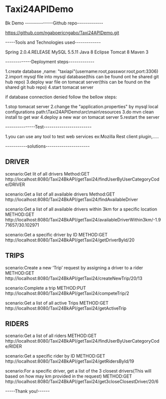 # Taxi24APIDemo
Bk Demo
--------------Github repo-------------

https://github.com/ngaboericngabo/Taxi24APIDemo.git

-----Tools and Technologies used-------------

Spring 2.0.4.RELEASE
MySQL 5.5.11
Java 8
Eclipse
Tomcat 8
Maven 3

-------------Deployment steps-------------

1.create database ,name: "taxiapi"(username:root,passwor:root,port:3306)
2.import mysql file into mysql database(this can be found ont he shared git hub repo)
3.deploy war file on tomacat server(this can be found on the shared git hub repo)
4.start tomacat server

if database connection denied follow the bellow steps:

1.stop tomacat server
2.change the "application.properties" by mysql  local configurations 
path:\Taxi24APIDemo\src\main\resources
3.do mvn clean install to get war 
4.deploy a new war on tomacat server
5.restart the server

---------------Test------------------------

1.you can use any tool to test web services
ex:Mozilla Rest client plugin,.....

-----------solutions----------------------

DRIVER
-------
scenario:Get lit of all drivers
Method:GET
http://localhost:8080/Taxi24BkAPI/getTaxi24/findUserByUserCategoryCode/DRIVER

scenario:Get a list of all available drivers
Method:GET
http://localhost:8080/Taxi24BkAPI/getTaxi24/findAvailableDriver

scenario:Get a list of all available drivers within 3km for a specific location
METHOD:GET
http://localhost:8080/Taxi24BkAPI/getTaxi24/availableDriverWithin3km/-1.971657/30.102971

scenario:Get a specific driver by ID
METHOD:GET
http://localhost:8080/Taxi24BkAPI/getTaxi24/getDriverById/20


TRIPS
-----
scenario:Create a new ‘Trip’ request by assigning a driver to a rider
METHOD:GET
http://localhost:8080/Taxi24BkAPI/getTaxi24/createNewTrip/20/13


scenario:Complete a trip
METHOD:PUT
http://localhost:8080/Taxi24BkAPI/getTaxi24/competeTrip/2

scenario:Get a list of all active Trips
METHOD:GET
http://localhost:8080/Taxi24BkAPI/getTaxi24/getActiveTrip


RIDERS
------
scenario:Get a list of all riders
METHOD:GET
http://localhost:8080/Taxi24BkAPI/getTaxi24/findUserByUserCategoryCode/RIDER

scenario:Get a specific rider by ID
METHOD:GET
http://localhost:8080/Taxi24BkAPI/getTaxi24/getRidersById/19

scenario:For a specific driver, get a list of the 3 closest drivers(This will based on how may km provided in the request)
METHOD:GET
http://localhost:8080/Taxi24BkAPI/getTaxi24/get3closeClosestDriver/20/6



-----Thank you!------





